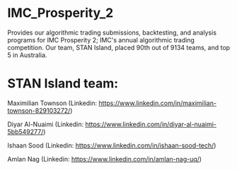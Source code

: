 # IMC_Prosperity_2
Provides our algorithmic trading submissions, backtesting, and analysis programs for IMC Prosperity 2; IMC's annual algorithmic trading competition. Our team, STAN Island,  placed 90th out of 9134 teams, and top 5 in Australia.

# STAN Island team:
Maximilian Townson (Linkedin: https://www.linkedin.com/in/maximilian-townson-829103272/)

Diyar Al-Nuaimi (Linkedin: https://www.linkedin.com/in/diyar-al-nuaimi-5bb549277/)

Ishaan Sood (Linkedin: https://www.linkedin.com/in/ishaan-sood-tech/)

Amlan Nag (Linkedin: https://www.linkedin.com/in/amlan-nag-uq/)
